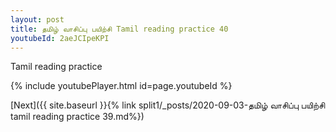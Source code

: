 ```yaml
---
layout: post
title: தமிழ் வாசிப்பு பயிற்சி Tamil reading practice 40
youtubeId: 2aeJCIpeKPI
---
```

 
 
Tamil reading practice
 
 
 
 
 


{% include youtubePlayer.html id=page.youtubeId %}
 
[Next]({{ site.baseurl }}{% link  split1/_posts/2020-09-03-தமிழ் வாசிப்பு பயிற்சி tamil reading practice 39.md%})
 
